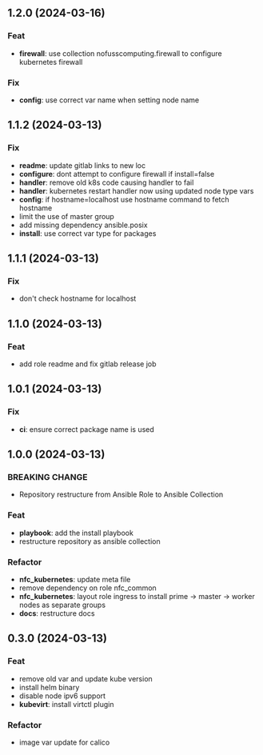 ## 1.2.0 (2024-03-16)

### Feat

- **firewall**: use collection nofusscomputing.firewall to configure kubernetes firewall

### Fix

- **config**: use correct var name when setting node name

## 1.1.2 (2024-03-13)

### Fix

- **readme**: update gitlab links to new loc
- **configure**: dont attempt to configure firewall if install=false
- **handler**: remove old k8s code causing handler to fail
- **handler**: kubernetes restart handler now using updated node type vars
- **config**: if hostname=localhost use hostname command to fetch hostname
- limit the use of master group
- add missing dependency ansible.posix
- **install**: use correct var type for packages

## 1.1.1 (2024-03-13)

### Fix

- don't check hostname for localhost

## 1.1.0 (2024-03-13)

### Feat

- add role readme and fix gitlab release job

## 1.0.1 (2024-03-13)

### Fix

- **ci**: ensure correct package name is used

## 1.0.0 (2024-03-13)

### BREAKING CHANGE

- Repository restructure from Ansible Role to Ansible Collection

### Feat

- **playbook**: add the install playbook
- restructure repository as ansible collection

### Refactor

- **nfc_kubernetes**: update meta file
- remove dependency on role nfc_common
- **nfc_kubernetes**: layout role ingress to install prime -> master -> worker nodes as separate groups
- **docs**: restructure docs

## 0.3.0 (2024-03-13)

### Feat

- remove old var and update kube version
- install helm binary
- disable node ipv6 support
- **kubevirt**: install virtctl plugin

### Refactor

- image var update for calico
